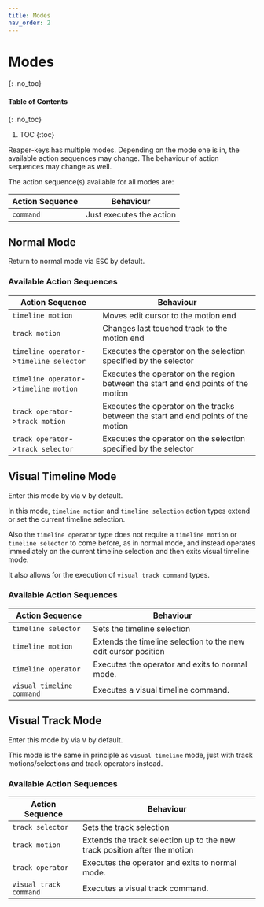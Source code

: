 ```yaml
---
title: Modes
nav_order: 2
---
```


# Modes
{: .no_toc}

#### Table of Contents
{: .no_toc}
1. TOC
{:toc}

Reaper-keys has multiple modes. Depending on the mode one is in, the available action sequences may change. The behaviour of action sequences may change as well.

The action sequence(s) available for all modes are:

| Action Sequence | Behaviour |
| --- | --- |
| `command` | Just executes the action |

## Normal  Mode

Return to normal mode via <kbd>ESC</kbd> by default.

### Available Action Sequences

| Action Sequence | Behaviour |
| ---| ---|
| `timeline motion`| Moves edit cursor to the motion end |
| `track motion` | Changes last touched track to the motion end |
| `timeline operator`->`timeline selector` | Executes the operator on the selection specified by the selector |
| `timeline operator`->`timeline motion`  | Executes the operator on the region between the start and end points of the motion |
| `track operator`->`track motion` | Executes the operator on the tracks between the start and end points of the motion |
| `track operator`->`track selector` | Executes the operator on the selection specified by the selector |


## Visual Timeline Mode

Enter this mode by via <kbd>v</kbd> by default.

In this mode, `timeline motion` and `timeline selection` action types extend or set the current timeline selection.

Also the `timeline operator` type does not require a `timeline motion` or `timeline selector` to come before, as in normal mode, and instead operates immediately
on the current timeline selection and then exits visual timeline mode.

It also allows for the execution of `visual track command` types.

### Available Action Sequences


| Action Sequence | Behaviour |
| --- | ---  |
| `timeline selector` | Sets the timeline selection  |
| `timeline motion` | Extends the timeline selection to the new edit cursor position  |
| `timeline operator` | Executes the operator and exits to normal mode. |
| `visual timeline command` | Executes a visual timeline command. |


## Visual Track Mode

Enter this mode by via <kbd>V</kbd> by default.

This mode is the same in principle as `visual timeline` mode, just with track motions/selections and track operators instead.

### Available Action Sequences

| Action Sequence | Behaviour |
| --- | --- |
| `track selector` | Sets the track selection  |
| `track motion` | Extends the track selection up to the new track position after the motion |
| `track operator` | Executes the operator and exits to normal mode. |
| `visual track command` | Executes a visual track command. |
